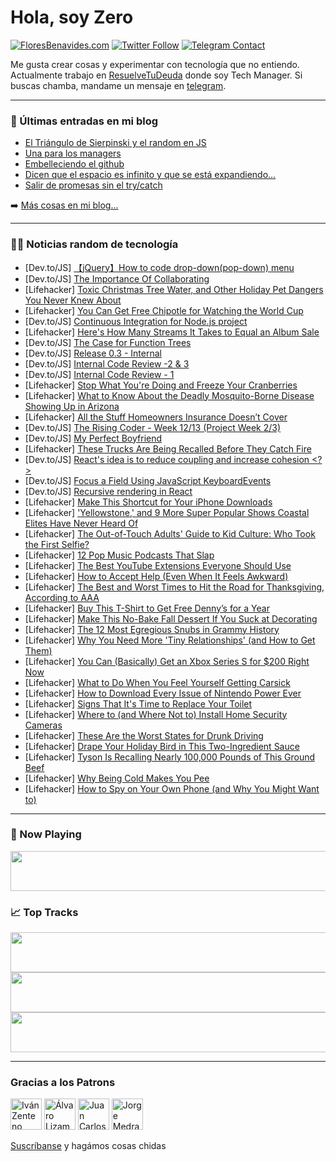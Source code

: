 # Hola, soy Zero

[![FloresBenavides.com](https://img.shields.io/website?down_message=oops&label=MiBlog&style=for-the-badge&up_message=online&url=https%3A%2F%2Ffloresbenavides.com)](https://floresbenavides.com) [![Twitter Follow](https://img.shields.io/twitter/follow/ZeroDragon?color=%231DA1F2&label=Follow&logo=twitter&logoColor=ffffff&style=for-the-badge)](https://twitter.com/zerodragon) [![Telegram Contact](https://img.shields.io/badge/escr%C3%ADbeme-ZeroDragon-%2326A5E4?style=for-the-badge&logo=telegram)](https://t.me/zerodragon)

Me gusta crear cosas y experimentar con tecnología que no entiendo.
Actualmente trabajo en [ResuelveTuDeuda](http://github.com/resuelve) donde soy Tech Manager.
Si buscas chamba, mandame un mensaje en [telegram](https://t.me/zerodragon).

---

### 📕 Últimas entradas en mi blog
<!-- BLOG-POST-LIST:START -->
- [El Triángulo de Sierpinski y el random en JS](https://floresbenavides.com/el-triangulo-de-sierpinski-y-el-random-en-js/)
- [Una para los managers](https://floresbenavides.com/una-para-los-managers/)
- [Embelleciendo el github](https://floresbenavides.com/embelleciendo-el-github/)
- [Dicen que el espacio es infinito y que se está expandiendo…](https://floresbenavides.com/dicen-que-el-espacio-es-infinito-y-que-se-esta-expandiendo/)
- [Salir de promesas sin el try/catch](https://floresbenavides.com/salir-de-promesas-sin-el-try-catch/)
<!-- BLOG-POST-LIST:END -->

➡️ [Más cosas en mi blog...](https://floresbenavides.com)

---

### 👨‍💻 Noticias random de tecnología
<!-- TECH-POSTS:START -->
- [Dev.to/JS] [【jQuery】How to code drop-down&lpar;pop-down&rpar; menu](https://dev.to/aquacat/jquery-how-to-code-drop-downpop-down-menu-2bml)
- [Dev.to/JS] [The Importance Of Collaborating](https://dev.to/sonteevans/the-importance-of-collaborating-4mbc)
- [Lifehacker] [Toxic Christmas Tree Water, and Other Holiday Pet Dangers You Never Knew About](https://lifehacker.com/toxic-christmas-tree-water-and-other-holiday-pet-dange-1849802189)
- [Lifehacker] [You Can Get Free Chipotle for Watching the World Cup](https://lifehacker.com/you-can-get-free-chipotle-for-watching-the-world-cup-1849786155)
- [Dev.to/JS] [Continuous Integration for Node.js project](https://dev.to/gulyapulya/continuous-integration-for-nodejs-project-269a)
- [Lifehacker] [Here&#39;s How Many Streams It Takes to Equal an Album Sale](https://lifehacker.com/heres-how-many-streams-it-takes-to-equal-an-album-sale-1849801652)
- [Dev.to/JS] [The Case for Function Trees](https://dev.to/micdavis93/the-case-for-function-trees-2a87)
- [Dev.to/JS] [Release 0.3 - Internal](https://dev.to/lostbutton/release-03-internal-22el)
- [Dev.to/JS] [Internal Code Review -2 &amp; 3](https://dev.to/lostbutton/internal-code-review-2-3-igi)
- [Dev.to/JS] [Internal Code Review - 1](https://dev.to/lostbutton/internal-code-review-1-14e6)
- [Lifehacker] [Stop What You&#39;re Doing and Freeze Your Cranberries](https://lifehacker.com/stop-what-youre-doing-and-freeze-your-cranberries-1849801424)
- [Lifehacker] [What to Know About the Deadly Mosquito-Borne Disease Showing Up in Arizona](https://lifehacker.com/what-to-know-about-the-deadly-mosquito-borne-disease-sh-1849801939)
- [Lifehacker] [All the Stuff Homeowners Insurance Doesn’t Cover](https://lifehacker.com/all-the-stuff-homeowners-insurance-doesn-t-cover-1849801541)
- [Dev.to/JS] [The Rising Coder - Week 12/13 &lpar;Project Week 2/3&rpar;](https://dev.to/clam119/the-rising-coder-week-1213-project-week-23-1djh)
- [Dev.to/JS] [My Perfect Boyfriend](https://dev.to/ximena_navarro/my-perfect-boyfriend-36lc)
- [Lifehacker] [These Trucks Are Being Recalled Before They Catch Fire](https://lifehacker.com/these-trucks-are-being-recalled-before-they-catch-fire-1849796883)
- [Dev.to/JS] [React&#39;s idea is to reduce coupling and increase cohesion &lt;?&gt;](https://dev.to/rounit08/reacts-idea-is-to-reduce-coupling-and-increase-cohesion-37g1)
- [Dev.to/JS] [Focus a Field Using JavaScript KeyboardEvents](https://dev.to/johnnyturco/focus-a-field-using-javascript-keyboardevents-4f16)
- [Dev.to/JS] [Recursive rendering in React](https://dev.to/mohhossain/recursive-rendering-in-react-24b)
- [Lifehacker] [Make This Shortcut for Your iPhone Downloads](https://lifehacker.com/make-this-shortcut-for-your-iphone-downloads-1849800112)
- [Lifehacker] [&#39;Yellowstone,&#39; and 9 More Super Popular Shows Coastal Elites Have Never Heard Of](https://lifehacker.com/yellowstone-and-9-more-super-popular-shows-coastal-eli-1849796893)
- [Lifehacker] [The Out-of-Touch Adults&#39; Guide to Kid Culture: Who Took the First Selfie?](https://lifehacker.com/the-out-of-touch-adults-guide-to-kid-culture-who-took-1849801169)
- [Lifehacker] [12 Pop Music Podcasts That Slap](https://lifehacker.com/12-pop-music-podcasts-that-slap-1849781966)
- [Lifehacker] [The Best YouTube Extensions Everyone Should Use](https://lifehacker.com/the-best-youtube-extensions-everyone-should-use-1849800297)
- [Lifehacker] [How to Accept Help &lpar;Even When It Feels Awkward&rpar;](https://lifehacker.com/how-to-accept-help-even-when-it-feels-awkward-1849799612)
- [Lifehacker] [The Best and Worst Times to Hit the Road for Thanksgiving, According to AAA](https://lifehacker.com/the-best-and-worst-times-to-hit-the-road-for-thanksgivi-1849798694)
- [Lifehacker] [Buy This T-Shirt to Get Free Denny’s for a Year](https://lifehacker.com/buy-this-t-shirt-to-get-free-denny-s-for-a-year-1849798485)
- [Lifehacker] [Make This No-Bake Fall Dessert If You Suck at Decorating](https://lifehacker.com/make-this-no-bake-fall-dessert-if-you-suck-at-decoratin-1849800752)
- [Lifehacker] [The 12 Most Egregious Snubs in Grammy History](https://lifehacker.com/the-12-most-egregious-snubs-in-grammy-history-1849798849)
- [Lifehacker] [Why You Need More &#39;Tiny Relationships&#39; &lpar;and How to Get Them&rpar;](https://lifehacker.com/why-you-need-more-tiny-relationships-and-how-to-get-th-1849792425)
- [Lifehacker] [You Can &lpar;Basically&rpar; Get an Xbox Series S for $200 Right Now](https://lifehacker.com/you-can-basically-get-an-xbox-series-s-for-200-right-1849797666)
- [Lifehacker] [What to Do When You Feel Yourself Getting Carsick](https://lifehacker.com/what-to-do-when-you-feel-yourself-getting-carsick-1849798438)
- [Lifehacker] [How to Download Every Issue of Nintendo Power Ever](https://lifehacker.com/how-to-download-every-issue-of-nintendo-power-ever-1849797319)
- [Lifehacker] [Signs That It&#39;s Time to Replace Your Toilet](https://lifehacker.com/signs-that-its-time-to-replace-your-toilet-1849796702)
- [Lifehacker] [Where to &lpar;and Where Not to&rpar; Install Home Security Cameras](https://lifehacker.com/where-to-and-where-not-to-install-home-security-camer-1849797448)
- [Lifehacker] [These Are the Worst States for Drunk Driving](https://lifehacker.com/these-are-the-worst-states-for-drunk-driving-1849797194)
- [Lifehacker] [Drape Your Holiday Bird in This Two-Ingredient Sauce](https://lifehacker.com/drape-your-holiday-bird-in-this-two-ingredient-sauce-1849796793)
- [Lifehacker] [Tyson Is Recalling Nearly 100,000 Pounds of This Ground Beef](https://lifehacker.com/tyson-is-recalling-nearly-100-000-of-this-ground-beef-1849796665)
- [Lifehacker] [Why Being Cold Makes You Pee](https://lifehacker.com/why-you-feel-like-you-need-to-pee-more-in-cold-weather-1849796756)
- [Lifehacker] [How to Spy on Your Own Phone &lpar;and Why You Might Want to&rpar;](https://lifehacker.com/how-to-spy-on-your-own-phone-and-why-you-might-want-to-1849795721)<!-- TECH-POSTS:END -->

---

### 🎵 Now Playing
<a href="https://spotify-now-playing-dun.vercel.app/now-playing?open"><img src="https://spotify-now-playing-dun.vercel.app/now-playing" width="540" height="64"></a>

### 📈 Top Tracks
<a href="https://spotify-now-playing-dun.vercel.app/top-tracks?i=1&open"><img src="https://spotify-now-playing-dun.vercel.app/top-tracks?i=1" width="540" height="64"></a>
<a href="https://spotify-now-playing-dun.vercel.app/top-tracks?i=2&open"><img src="https://spotify-now-playing-dun.vercel.app/top-tracks?i=2" width="540" height="64"></a>
<a href="https://spotify-now-playing-dun.vercel.app/top-tracks?i=3&open"><img src="https://spotify-now-playing-dun.vercel.app/top-tracks?i=3" width="540" height="64"></a>

---

### Gracias a los Patrons
[<img src="https://avatars.githubusercontent.com/u/243380?v=4" alt="Iván Zenteno" width="50px">](https://github.com/k001) [<img src="https://avatars.githubusercontent.com/u/19955639?v=4" alt="Álvaro Lizama" width="50px">](https://github.com/alvarolizama) [<img src="https://avatars.githubusercontent.com/u/2718753?v=4" alt="Juan Carlos Ruiz" width="50px">](https://github.com/JuanCrg90) [<img src="https://avatars.githubusercontent.com/u/37025?v=4" alt="Jorge Medrano" width="50px">](https://github.com/h1pp1e) 

[Suscríbanse](https://www.patreon.com/zerodragon) y hagámos cosas chidas
